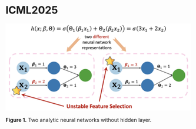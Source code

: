 # ICML2025

![Two analytic neural networks without hidden layer.](identifiability.png)

**Figure 1.** Two analytic neural networks without hidden layer.

